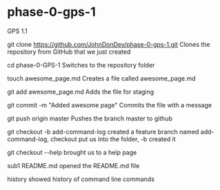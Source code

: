 # phase-0-gps-1
GPS 1.1

git clone https://github.com/JohnDonDev/phase-0-gps-1.git
Clones the repository from GitHub that we just created

cd phase-0-GPS-1
Switches to the repository folder

touch awesome_page.md
Creates a file called awesome_page.md

git add awesome_page.md
Adds the file for staging

git commit -m "Added awesome page"
Commits the file with a message

git push origin master
Pushes the branch master to github

git checkout -b add-command-log
created a feature branch named add-command-log, checkout put us into the folder, -b created it

git checkout --help
brought us to a help page

sub1 README.md
opened the README.md file

history
showed history of command line commands


